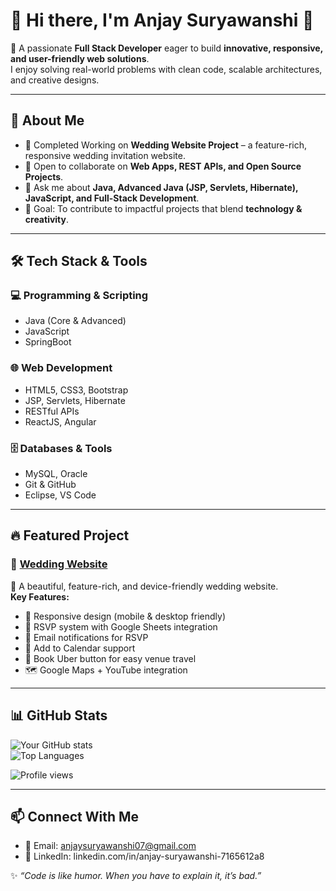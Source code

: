 # 💫 Hi there, I'm Anjay Suryawanshi 👋  

🚀 A passionate **Full Stack Developer** eager to build **innovative, responsive, and user-friendly web solutions**.  
I enjoy solving real-world problems with clean code, scalable architectures, and creative designs.  

---

## 🌟 About Me  
- 🌱 Completed Working on **Wedding Website Project** – a feature-rich, responsive wedding invitation website.  
- 👯 Open to collaborate on **Web Apps, REST APIs, and Open Source Projects**.  
- 💬 Ask me about **Java, Advanced Java (JSP, Servlets, Hibernate), JavaScript, and Full-Stack Development**.  
- 🎯 Goal: To contribute to impactful projects that blend **technology & creativity**.  

---

## 🛠️ Tech Stack & Tools  

### 💻 Programming & Scripting
- Java (Core & Advanced)  
- JavaScript
- SpringBoot 

### 🌐 Web Development
- HTML5, CSS3, Bootstrap  
- JSP, Servlets, Hibernate  
- RESTful APIs  
- ReactJS, Angular 

### 🗄️ Databases & Tools
- MySQL, Oracle  
- Git & GitHub  
- Eclipse, VS Code  

---

## 🔥 Featured Project  

### 🎉 [Wedding Website](https://github.com/your-username/wedding-website)  
💍 A beautiful, feature-rich, and device-friendly wedding website.  
**Key Features:**  
- 🎨 Responsive design (mobile & desktop friendly)  
- 📝 RSVP system with Google Sheets integration  
- 📩 Email notifications for RSVP  
- 📅 Add to Calendar support  
- 🚕 Book Uber button for easy venue travel  
- 🗺️ Google Maps + YouTube integration  

---

## 📊 GitHub Stats  

![Your GitHub stats](https://github-readme-stats.vercel.app/api?username=anjaysuryawanshi&show_icons=true&theme=radical)  
![Top Languages](https://github-readme-stats.vercel.app/api/top-langs/?username=anjaysuryawanshi&layout=compact&theme=radical)

![Profile views](https://komarev.com/ghpvc/?username=anjaysuryawanshi&label=Profile%20views&color=0e75b6&style=flat)

---

## 📫 Connect With Me  
- 📧 Email: anjaysuryawanshi07@gmail.com  
- 💼 LinkedIn: linkedin.com/in/anjay-suryawanshi-7165612a8

✨ _“Code is like humor. When you have to explain it, it’s bad.”_  

